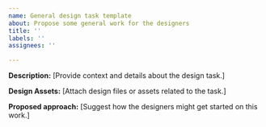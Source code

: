 ```yaml
---
name: General design task template
about: Propose some general work for the designers
title: ''
labels: ''
assignees: ''

---
```


**Description:**
[Provide context and details about the design task.]

**Design Assets:**
[Attach design files or assets related to the task.]

**Proposed approach:**
[Suggest how the designers might get started on this work.]
